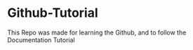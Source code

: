 # Github-Tutorial
This Repo was made for learning the Github, and to follow the Documentation Tutorial
